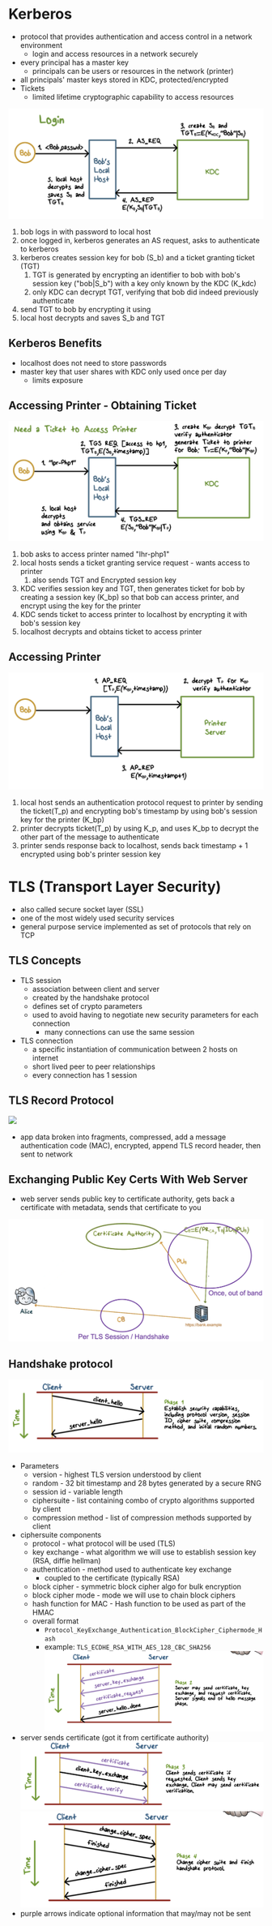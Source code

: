 # Kerberos
- protocol that provides authentication and access control in a network environment
    - login and access resources in a network securely
- every principal has a master key
    - principals can be users or resources in the network (printer)
- all principals' master keys stored in KDC, protected/encrypted
- Tickets
    - limited lifetime cryptographic capability to access resources

![](./kerb.png)
1. bob logs in with password to local host
2. once logged in, kerberos generates an AS request, asks to authenticate to kerberos
3. kerberos creates session key for bob (S_b) and a ticket granting ticket (TGT)
    1. TGT is generated by encrypting an identifier to bob with bob's session key ("bob|S_b") with a key only known by the KDC (K_kdc)
    2. only KDC can decrypt TGT, verifying that bob did indeed previously authenticate
4. send TGT to bob by encrypting it using 
5. local host decrypts and saves S_b and TGT

## Kerberos Benefits
- localhost does not need to store passwords
- master key that user shares with KDC only used once per day
    - limits exposure

## Accessing Printer - Obtaining Ticket
![](./kerb_ticket.png)
1. bob asks to access printer named "lhr-php1"
2. local hosts sends a ticket granting service request - wants access to printer
    1. also sends TGT and Encrypted session key 
3. KDC verifies session key and TGT, then generates ticket for bob by creating a session key (K_bp) so that bob can access printer, and encrypt using the key for the printer
4. KDC sends ticket to access printer to localhost by encrypting it with bob's session key
5. localhost decrypts and obtains ticket to access printer 

## Accessing Printer
![](./printer.png)
1. local host sends an authentication protocol request to printer by sending the ticket(T_p) and encrypting bob's timestamp by using bob's session key for the printer (K_bp)
2. printer decrypts ticket(T_p) by using K_p, and uses K_bp to decrypt the other part of the message to authenticate
3. printer sends response back to localhost, sends back timestamp + 1 encrypted using bob's printer session key

# TLS (Transport Layer Security)
- also called secure socket layer (SSL)
- one of the most widely used security services
- general purpose service implemented as set of protocols that rely on TCP

## TLS Concepts
- TLS session
    - association between client and server
    - created by the handshake protocol
    - defines set of crypto parameters
    - used to avoid having to negotiate new security parameters for each connection
        - many connections can use the same session
- TLS connection
    - a specific instantiation of communication between 2 hosts on internet
    - short lived peer to peer relationships
    - every connection has 1 session

## TLS Record Protocol
![](./tls_record)
- app data broken into fragments, compressed, add a message authentication code (MAC), encrypted, append TLS record header, then sent to network


## Exchanging Public Key Certs With Web Server
- web server sends public key to certificate authority, gets back a certificate with metadata, sends that certificate to you

![](./pubkey.png)

## Handshake protocol
![](./handshake1.png)
- Parameters
    - version - highest TLS version understood by client
    - random - 32 bit timestamp and 28 bytes generated by a secure RNG
    - session id - variable length
    - ciphersuite - list containing combo of crypto algorithms supported by client
    - compression method - list of compression methods supported by client
- ciphersuite components
    - protocol - what protocol will be used (TLS)
    - key exchange - what algorithm we will use to establish session key (RSA, diffie hellman)
    - authentication - method used to authenticate key exchange
        - coupled to the certificate (typically RSA)
    - block cipher - symmetric block cipher algo for bulk encryption
    - block cipher mode - mode we will use to chain block ciphers
    - hash function for MAC - Hash function to be used as part of the HMAC
    - overall format
        - `Protocol_KeyExchange_Authentication_BlockCipher_Ciphermode_Hash`
        - example: `TLS_ECDHE_RSA_WITH_AES_128_CBC_SHA256`
![](./handshake2.png)
- server sends certificate (got it from certificate authority)
![](./handshake3.png)
![](./handshake4.png)
- purple arrows indicate optional information that may/may not be sent